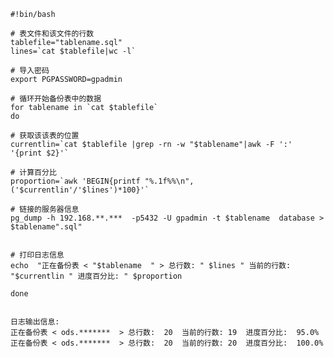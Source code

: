 	#!bin/bash
	
	# 表文件和该文件的行数
	tablefile="tablename.sql"
	lines=`cat $tablefile|wc -l`
	
	# 导入密码
	export PGPASSWORD=gpadmin
	
	# 循环开始备份表中的数据
	for tablename in `cat $tablefile`
	do
	
	# 获取该该表的位置
	currentlin=`cat $tablefile |grep -rn -w "$tablename"|awk -F ':' '{print $2}'`
	
	# 计算百分比
	proportion=`awk 'BEGIN{printf "%.1f%%\n",('$currentlin'/'$lines')*100}'`
	
	# 链接的服务器信息
	pg_dump -h 192.168.**.***  -p5432 -U gpadmin -t $tablename  database > $tablename".sql"
	
	
	# 打印日志信息
	echo  "正在备份表 < "$tablename  " > 总行数: " $lines " 当前的行数: "$currentlin " 进度百分比: " $proportion
	
	done
 
 
    日志输出信息: 
    正在备份表 < ods.*******  > 总行数:  20  当前的行数: 19  进度百分比:  95.0%
    正在备份表 < ods.*******  > 总行数:  20  当前的行数: 20  进度百分比:  100.0% 